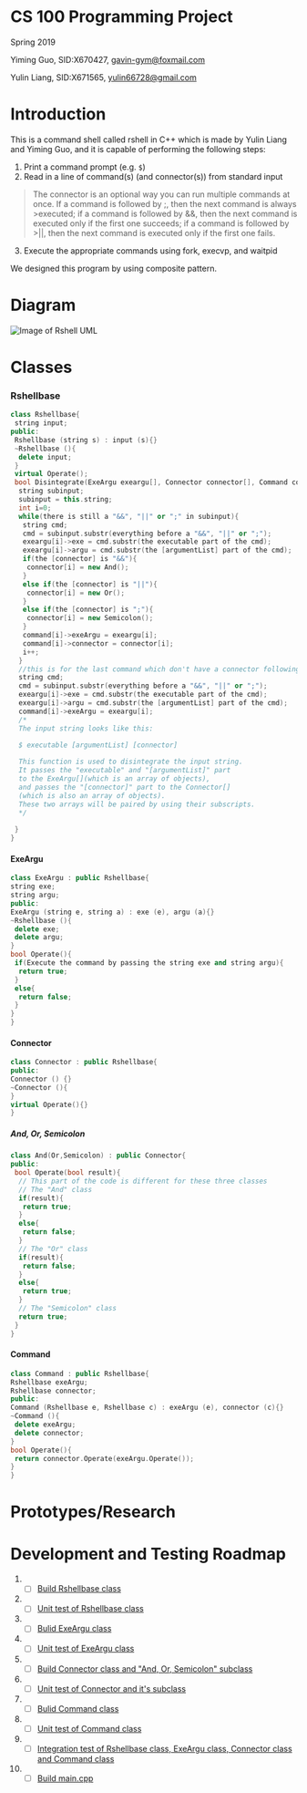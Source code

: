 # CS 100 Programming Project
Spring 2019

Yiming Guo, SID:X670427, gavin-gym@foxmail.com

Yulin Liang, SID:X671565, yulin66728@gmail.com
# Introduction
This is a command shell called rshell in C++ which is made by Yulin Liang and Yiming Guo, and it is capable of performing the following steps:

1.	Print a command prompt (e.g. `$`)
2.	Read in a line of command(s) (and connector(s)) from standard input
>The connector is an optional way you can run multiple commands at once. If a command is followed by ;, then the next command is always >executed; if a command is followed by &&, then the next command is executed only if the first one succeeds; if a command is followed by >||, then the next command is executed only if the first one fails. 
3.	Execute the appropriate commands using fork, execvp, and waitpid

We designed this program by using composite pattern.

# Diagram
![Image of Rshell UML](https://github.com/cs100/spring-2019-assignment-yiming_and_yulin/blob/master/images/Rshell_UML.png?raw=true)
# Classes
 ### Rshellbase
  ```cpp
  class Rshellbase{
   string input;
  public:
   Rshellbase (string s) : input (s){}
   ~Rshellbase (){
    delete input;
   }
   virtual Operate();
   bool Disintegrate(ExeArgu exeargu[], Connector connector[], Command command[]){
    string subinput;
    subinput = this.string;
    int i=0;
    while(there is still a "&&", "||" or ";" in subinput){
     string cmd;
     cmd = subinput.substr(everything before a "&&", "||" or ";");
     exeargu[i]->exe = cmd.substr(the executable part of the cmd);
     exeargu[i]->argu = cmd.substr(the [argumentList] part of the cmd);
     if(the [connector] is "&&"){
      connector[i] = new And();
     }
     else if(the [connector] is "||"){
      connector[i] = new Or();
     }
     else if(the [connector] is ";"){
      connector[i] = new Semicolon();
     }
     command[i]->exeArgu = exeargu[i];
     command[i]->connector = connector[i];
     i++;
    }
    //this is for the last command which don't have a connector following it
    string cmd;
    cmd = subinput.substr(everything before a "&&", "||" or ";");
    exeargu[i]->exe = cmd.substr(the executable part of the cmd);
    exeargu[i]->argu = cmd.substr(the [argumentList] part of the cmd);
    command[i]->exeArgu = exeargu[i];
    /*
    The input string looks like this:
    
    $ executable [argumentList] [connector]

    This function is used to disintegrate the input string. 
    It passes the "executable" and "[argumentList]" part 
    to the ExeArgu[](which is an array of objects), 
    and passes the "[connector]" part to the Connector[]
    (which is also an array of objects).
    These two arrays will be paired by using their subscripts.
    */
    
   }
  }
  ```
   #### ExeArgu
   ```cpp
  class ExeArgu : public Rshellbase{
   string exe;
   string argu;
  public:
   ExeArgu (string e, string a) : exe (e), argu (a){}
   ~Rshellbase (){
    delete exe;
    delete argu;
   }
   bool Operate(){
    if(Execute the command by passing the string exe and string argu){
     return true;
    }
    else{
     return false;
    }
   }
  }
  ```
   #### Connector
   ```cpp
  class Connector : public Rshellbase{
  public:
   Connector () {}
   ~Connector (){
   }
   virtual Operate(){}
  }
  ```
   ##### And, Or, Semicolon
   ```cpp
   class And(Or,Semicolon) : public Connector{
   public:
    bool Operate(bool result){
     // This part of the code is different for these three classes
     // The "And" class
     if(result){
      return true;
     }
     else{
      return false;
     }
     // The "Or" class
     if(result){
      return false;
     }
     else{
      return true;
     }
     // The "Semicolon" class
     return true;
    }
   }
   ```
   #### Command
   ```cpp
  class Command : public Rshellbase{
   Rshellbase exeArgu;
   Rshellbase connector;
  public:
   Command (Rshellbase e, Rshellbase c) : exeArgu (e), connector (c){}
   ~Command (){
    delete exeArgu;
    delete connector;
   }
   bool Operate(){
    return connector.Operate(exeArgu.Operate());
   }
  }
  ```
# Prototypes/Research

# Development and Testing Roadmap
1. - [ ] [Build Rshellbase class](https://github.com/cs100/spring-2019-assignment-yiming_and_yulin/issues/3)
2. - [ ] [Unit test of Rshellbase class](https://github.com/cs100/spring-2019-assignment-yiming_and_yulin/issues/4)
3. - [ ] [Bulid ExeArgu class](https://github.com/cs100/spring-2019-assignment-yiming_and_yulin/issues/5)
4. - [ ] [Unit test of ExeArgu class](https://github.com/cs100/spring-2019-assignment-yiming_and_yulin/issues/6)
5. - [ ] [Build Connector class and "And, Or, Semicolon" subclass](https://github.com/cs100/spring-2019-assignment-yiming_and_yulin/issues/7)
6. - [ ] [Unit test of Connector and it's subclass](https://github.com/cs100/spring-2019-assignment-yiming_and_yulin/issues/8)
7. - [ ] [Bulid Command class](https://github.com/cs100/spring-2019-assignment-yiming_and_yulin/issues/9)
8. - [ ] [Unit test of Command class](https://github.com/cs100/spring-2019-assignment-yiming_and_yulin/issues/10)
9. - [ ] [Integration test of Rshellbase class, ExeArgu class, Connector class and Command class](https://github.com/cs100/spring-2019-assignment-yiming_and_yulin/issues/11)
10. - [ ] [Build main.cpp](https://github.com/cs100/spring-2019-assignment-yiming_and_yulin/issues/12)
